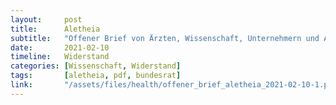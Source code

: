 ```yaml
---
layout:     post
title:      Aletheia
subtitle:   "Offener Brief von Ärzten, Wissenschaft, Unternehmern und Angehörigen der Gesundheitsberufe der Schweiz."
date:       2021-02-10
timeline:   Widerstand
categories: [Wissenschaft, Widerstand]
tags:       [aletheia, pdf, bundesrat]
link:       "/assets/files/health/offener_brief_aletheia_2021-02-10-1.pdf"
---
```

<object data="{{ page.link }}" style='height:calc(100vh - 400px); width: 100%' type='application/pdf'></object>
